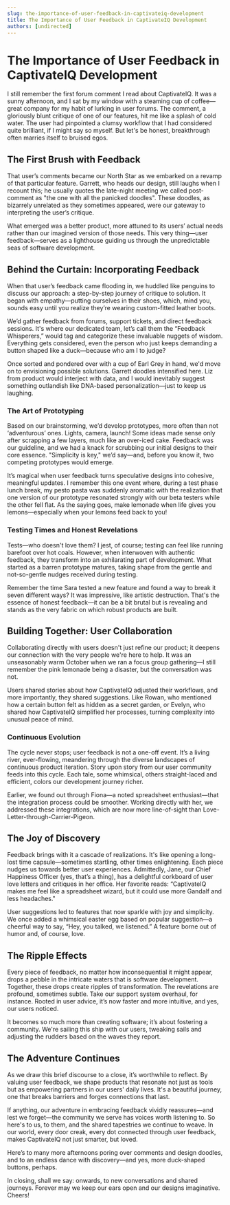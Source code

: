 ```yaml
---
slug: the-importance-of-user-feedback-in-captivateiq-development
title: The Importance of User Feedback in CaptivateIQ Development
authors: [undirected]
---
```



# The Importance of User Feedback in CaptivateIQ Development

I still remember the first forum comment I read about CaptivateIQ. It was a sunny afternoon, and I sat by my window with a steaming cup of coffee—great company for my habit of lurking in user forums. The comment, a gloriously blunt critique of one of our features, hit me like a splash of cold water. The user had pinpointed a clumsy workflow that I had considered quite brilliant, if I might say so myself. But let's be honest, breakthrough often marries itself to bruised egos.

## The First Brush with Feedback

That user’s comments became our North Star as we embarked on a revamp of that particular feature. Garrett, who heads our design, still laughs when I recount this; he usually quotes the late-night meeting we called post-comment as "the one with all the panicked doodles". These doodles, as bizarrely unrelated as they sometimes appeared, were our gateway to interpreting the user’s critique.

What emerged was a better product, more attuned to its users’ actual needs rather than our imagined version of those needs. This very thing—user feedback—serves as a lighthouse guiding us through the unpredictable seas of software development.

## Behind the Curtain: Incorporating Feedback

When that user’s feedback came flooding in, we huddled like penguins to discuss our approach: a step-by-step journey of critique to solution. It began with empathy—putting ourselves in their shoes, which, mind you, sounds easy until you realize they’re wearing custom-fitted leather boots. 

We’d gather feedback from forums, support tickets, and direct feedback sessions. It's where our dedicated team, let’s call them the “Feedback Whisperers,” would tag and categorize these invaluable nuggets of wisdom. Everything gets considered, even the person who just keeps demanding a button shaped like a duck—because who am I to judge?

Once sorted and pondered over with a cup of Earl Grey in hand, we'd move on to envisioning possible solutions. Garrett doodles intensified here. Liz from product would interject with data, and I would inevitably suggest something outlandish like DNA-based personalization—just to keep us laughing.

### The Art of Prototyping

Based on our brainstorming, we’d develop prototypes, more often than not ‘adventurous’ ones. Lights, camera, launch! Some ideas made sense only after scrapping a few layers, much like an over-iced cake. Feedback was our guideline, and we had a knack for scrubbing our initial designs to their core essence. "Simplicity is key," we’d say—and, before you know it, two competing prototypes would emerge.

It’s magical when user feedback turns speculative designs into cohesive, meaningful updates. I remember this one event where, during a test phase lunch break, my pesto pasta was suddenly aromatic with the realization that one version of our prototype resonated strongly with our beta testers while the other fell flat. As the saying goes, make lemonade when life gives you lemons—especially when your lemons feed back to you!

### Testing Times and Honest Revelations

Tests—who doesn't love them? I jest, of course; testing can feel like running barefoot over hot coals. However, when interwoven with authentic feedback, they transform into an exhilarating part of development. What started as a barren prototype matures, taking shape from the gentle and not-so-gentle nudges received during testing.

Remember the time Sara tested a new feature and found a way to break it seven different ways? It was impressive, like artistic destruction. That's the essence of honest feedback—it can be a bit brutal but is revealing and stands as the very fabric on which robust products are built.

## Building Together: User Collaboration

Collaborating directly with users doesn't just refine our product; it deepens our connection with the very people we're here to help. It was an unseasonably warm October when we ran a focus group gathering—I still remember the pink lemonade being a disaster, but the conversation was not.

Users shared stories about how CaptivateIQ adjusted their workflows, and more importantly, they shared suggestions. Like Rowan, who mentioned how a certain button felt as hidden as a secret garden, or Evelyn, who shared how CaptivateIQ simplified her processes, turning complexity into unusual peace of mind.

### Continuous Evolution

The cycle never stops; user feedback is not a one-off event. It’s a living river, ever-flowing, meandering through the diverse landscapes of continuous product iteration. Story upon story from our user community feeds into this cycle. Each tale, some whimsical, others straight-laced and efficient, colors our development journey richer.

Earlier, we found out through Fiona—a noted spreadsheet enthusiast—that the integration process could be smoother. Working directly with her, we addressed these integrations, which are now more line-of-sight than Love-Letter-through-Carrier-Pigeon.

## The Joy of Discovery

Feedback brings with it a cascade of realizations. It's like opening a long-lost time capsule—sometimes startling, other times enlightening. Each piece nudges us towards better user experiences. Admittedly, Jane, our Chief Happiness Officer (yes, that’s a thing), has a delightful corkboard of user love letters and critiques in her office. Her favorite reads: “CaptivateIQ makes me feel like a spreadsheet wizard, but it could use more Gandalf and less headaches."

User suggestions led to features that now sparkle with joy and simplicity. We once added a whimsical easter egg based on popular suggestion—a cheerful way to say, “Hey, you talked, we listened.” A feature borne out of humor and, of course, love.

## The Ripple Effects

Every piece of feedback, no matter how inconsequential it might appear, drops a pebble in the intricate waters that is software development. Together, these drops create ripples of transformation. The revelations are profound, sometimes subtle. Take our support system overhaul, for instance. Rooted in user advice, it’s now faster and more intuitive, and yes, our users noticed.

It becomes so much more than creating software; it’s about fostering a community. We're sailing this ship with our users, tweaking sails and adjusting the rudders based on the waves they report.

## The Adventure Continues

As we draw this brief discourse to a close, it’s worthwhile to reflect. By valuing user feedback, we shape products that resonate not just as tools but as empowering partners in our users' daily lives. It's a beautiful journey, one that breaks barriers and forges connections that last.

If anything, our adventure in embracing feedback vividly reassures—and lest we forget—the community we serve has voices worth listening to. So here's to us, to them, and the shared tapestries we continue to weave. In our world, every door creak, every dot connected through user feedback, makes CaptivateIQ not just smarter, but loved.

Here’s to many more afternoons poring over comments and design doodles, and to an endless dance with discovery—and yes, more duck-shaped buttons, perhaps.

In closing, shall we say: onwards, to new conversations and shared journeys. Forever may we keep our ears open and our designs imaginative. Cheers!